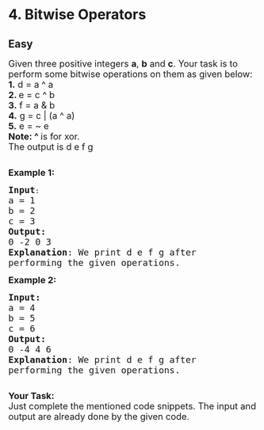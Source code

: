 # 4. Bitwise Operators
## Easy
<div class="problem-statement">
                <p></p><p><span style="font-size:18px">Given three positive integers <strong>a</strong>, <strong>b</strong> and <strong>c</strong>. Your task is to perform some bitwise operations on them as given below:<br>
<strong>1.</strong> d = a ^ a<br>
<strong>2. </strong>e = c ^ b<br>
<strong>3.</strong> f = a &amp; b<br>
<strong>4.</strong> g = c | (a ^ a)<br>
<strong>5.</strong> e = ~ e<br>
<strong>Note: ^ </strong>is for xor.</span><br>
<span style="font-size:18px">The output is d e f g</span><br>
&nbsp;</p>

<p><span style="font-size:18px"><strong>Example 1:</strong></span></p>

<pre><span style="font-size:18px"><strong>Input</strong></span>:
<span style="font-size:18px">a = 1
b = 2
c = 3
<strong>Output:</strong> 
0 -2 0 3
<strong>Explanation</strong>: We print d e f g after 
performing the given operations.
</span></pre>

<p><strong><span style="font-size:18px">Example 2:</span></strong></p>

<pre><span style="font-size:18px"><strong>Input:</strong>
a = 4 
b = 5 
c = 6
<strong>Output:</strong> </span>
<span style="font-size:18px">0 -4 4 6</span>
<span style="font-size:18px"><strong>Explanation</strong>: We print d e f g after
performing the given operations.</span></pre>

<p><br>
<span style="font-size:18px"><strong>Your Task:&nbsp; </strong></span><br>
<span style="font-size:18px">Just complete the mentioned code snippets. The input and output are already done by the given code.</span></p>
 <p></p>
            </div>